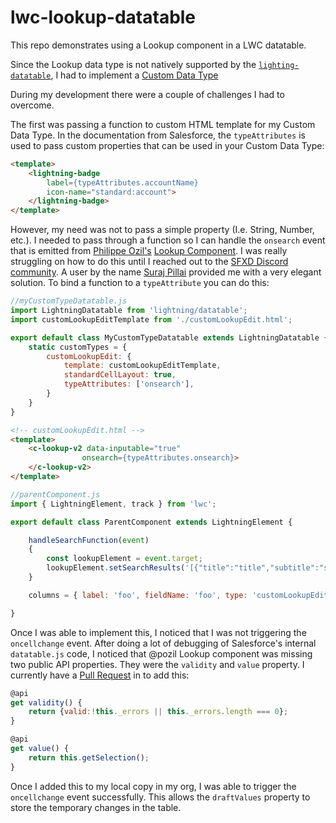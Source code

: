 # lwc-lookup-datatable
This repo demonstrates using a Lookup component in a LWC datatable.

Since the Lookup data type is not natively supported by the [`lighting-datatable`](https://developer.salesforce.com/docs/component-library/bundle/lightning-datatable/example), I had to implement a [Custom Data Type](https://developer.salesforce.com/docs/component-library/documentation/en/lwc/lwc.data_table_custom_types)

During my development there were a couple of challenges I had to overcome.

The first was passing a function to custom HTML template for my Custom Data Type. In the documentation from Salesforce, the `typeAttributes` is used to pass custom properties that can be used in your Custom Data Type:

```html
<template>
    <lightning-badge 
        label={typeAttributes.accountName}
        icon-name="standard:account">
    </lightning-badge>
</template>
```

However, my need was not to pass a simple property (I.e. String, Number, etc.). I needed to pass through a function so I can handle the `onsearch` event that is emitted from [Philippe Ozil's](https://github.com/pozil) [Lookup Component](https://github.com/pozil/sfdc-ui-lookup-lwc#handling-selection-changes-optional). I was really struggling on how to do this until I reached out to the [SFXD Discord community](https://discord.gg/sfxd). A user by the name [Suraj Pillai](https://github.com/surajp) provided me with a very elegant solution. To bind a function to a `typeAttribute` you can do this:

```javascript
//myCustomTypeDatatable.js
import LightningDatatable from 'lightning/datatable';
import customLookupEditTemplate from './customLookupEdit.html';

export default class MyCustomTypeDatatable extends LightningDatatable {
    static customTypes = {
        customLookupEdit: {
            template: customLookupEditTemplate,
            standardCellLayout: true,
            typeAttributes: ['onsearch'],
        }
    }
}
```

```html
<!-- customLookupEdit.html -->
<template>
    <c-lookup-v2 data-inputable="true"
                onsearch={typeAttributes.onsearch}>
    </c-lookup-v2>
</template>
```

```javascript
//parentComponent.js
import { LightningElement, track } from 'lwc';

export default class ParentComponent extends LightningElement {

    handleSearchFunction(event)
    {
        const lookupElement = event.target;
        lookupElement.setSearchResults('[{"title":"title","subtitle":"subtitle","sObjectType":"type","id":"0010R00000yvEyRQAU","icon":"icon"}]');
    }

    columns = { label: 'foo', fieldName: 'foo', type: 'customLookupEdit', typeAttributes: {'onseach':this.handleSearchFunction} };

}
```

Once I was able to implement this, I noticed that I was not triggering the `oncellchange` event. After doing a lot of debugging of Salesforce's internal `datatable.js` code, I noticed that @pozil Lookup component was missing two public API properties. They were the `validity` and `value` property. I currently have a [Pull Request](https://github.com/pozil/sfdc-ui-lookup-lwc/pull/131) in to add this:

```javascript
@api
get validity() {
    return {valid:!this._errors || this._errors.length === 0};
}

@api
get value() {
    return this.getSelection();
}
```

Once I added this to my local copy in my org, I was able to trigger the `oncellchange` event successfully. This allows the `draftValues` property to store the temporary changes in the table.